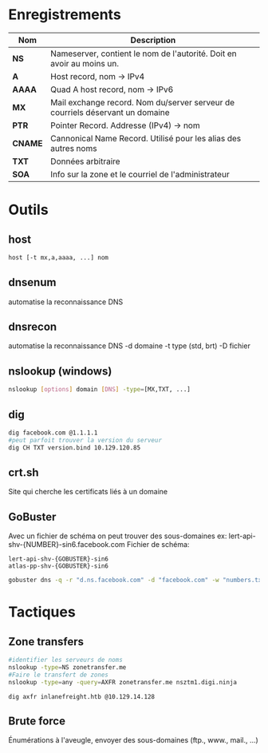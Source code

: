 # Enregistrements
| Nom | Description |
| --- | --- |
| **NS** | Nameserver, contient le nom de l'autorité. Doit en avoir au moins un. |
| **A** | Host record, nom -> IPv4 |
| **AAAA** | Quad A host record, nom -> IPv6 |
| **MX** | Mail exchange record. Nom du/server serveur de courriels déservant un domaine |
| **PTR** | Pointer Record. Addresse (IPv4) -> nom |
| **CNAME** | Cannonical Name Record. Utilisé pour les alias des autres noms |
| **TXT** | Données arbitraire |
| **SOA** | Info sur la zone et le courriel de l'administrateur |

# Outils
## host
``` bash
host [-t mx,a,aaaa, ...] nom
```
## dnsenum
automatise la reconnaissance DNS
## dnsrecon
automatise la reconnaissance DNS
-d domaine
-t type (std, brt)
-D fichier
## nslookup (windows)
```bash
nslookup [options] domain [DNS] -type=[MX,TXT, ...]
```
## dig
```bash
dig facebook.com @1.1.1.1
#peut parfoit trouver la version du serveur
dig CH TXT version.bind 10.129.120.85
```
## crt.sh
 Site qui cherche les certificats liés à un domaine
## GoBuster
Avec un fichier de schéma on peut trouver des sous-domaines
ex: 	lert-api-shv-{NUMBER}-sin6.facebook.com
Fichier de schéma:
```
lert-api-shv-{GOBUSTER}-sin6
atlas-pp-shv-{GOBUSTER}-sin6
```
```bash
gobuster dns -q -r "d.ns.facebook.com" -d "facebook.com" -w "numbers.txt" -p ./patterns.txt -o "gobuster_${TARGET}.txt"
```
# Tactiques
## Zone transfers
```bash
#identifier les serveurs de noms
nslookup -type=NS zonetransfer.me
#Faire le transfert de zones
nslookup -type=any -query=AXFR zonetransfer.me nsztm1.digi.ninja
```
```shell
dig axfr inlanefreight.htb @10.129.14.128
```
## Brute force
Énumérations à l'aveugle, envoyer des sous-domaines (ftp., www., mail., ...)